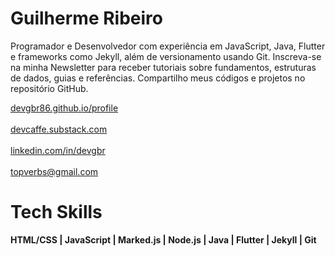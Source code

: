 # Guilherme Ribeiro

Programador e Desenvolvedor com experiência em JavaScript, Java, Flutter e frameworks como Jekyll, além de versionamento usando Git. Inscreva-se na minha Newsletter para receber tutoriais sobre fundamentos, estruturas de dados, guias e referências. Compartilho meus códigos e projetos no repositório GitHub.

<p align="left">
    <a href="https://devgbr86.github.io/profile/"> devgbr86.github.io/profile</a> &nbsp;&nbsp;
        <br><br><a href="https://devcaffe.substack.com/"> devcaffe.substack.com</a> &nbsp;&nbsp;
    <br><br><a href="https://www.linkedin.com/in/devgbr/"> linkedin.com/in/devgbr</a> &nbsp;&nbsp;
    <br><br><a href="mailto:topverbs@gmail.com"> topverbs@gmail.com</a>
</p>



# Tech Skills


**HTML/CSS | JavaScript | Marked.js | Node.js | Java | Flutter | Jekyll | Git**



<br/>
